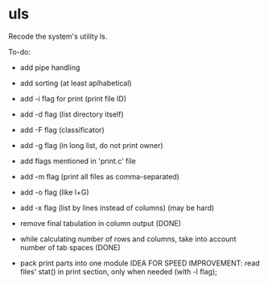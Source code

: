 # uls
Recode the system's utility ls.

To-do:
 - add pipe handling
 - add sorting (at least aplhabetical)
 - add -i flag for print (print file ID)
 - add -d flag (list directory itself)
 - add -F flag (classificator)
 - add -g flag (in long list, do not print owner)
 - add flags mentioned in 'print.c' file
 - add -m flag (print all files as comma-separated)
 - add -o flag (like l+G)
 - add -x flag (list by lines instead of columns) (may be hard)

 - remove final tabulation in column output (DONE)
 - while calculating number of rows and columns, take into account number of tab spaces (DONE)
 - pack print parts into one module
IDEA FOR SPEED IMPROVEMENT:
read files' stat() in print section, only when needed (with -l flag);
